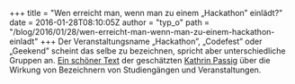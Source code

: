 +++
title = "Wen erreicht man, wenn man zu einem „Hackathon” einlädt?"
date = 2016-01-28T08:10:05Z
author = "typ_o"
path = "/blog/2016/01/28/wen-erreicht-man-wenn-man-zu-einem-hackathon-einladt"
+++
Der Veranstaltungsname „Hackathon”, „Codefest” oder „Geekend” scheint
das selbe zu bezeichnen, spricht aber unterschiedliche Gruppen an. [Ein
schöner Text](https://merton-magazin.de/das-hackathon-problem) der
geschätzten [Kathrin
Passig](https://de.wikipedia.org/wiki/Kathrin_Passig) über die Wirkung
von Bezeichnern von Studiengängen und Veranstaltungen.

